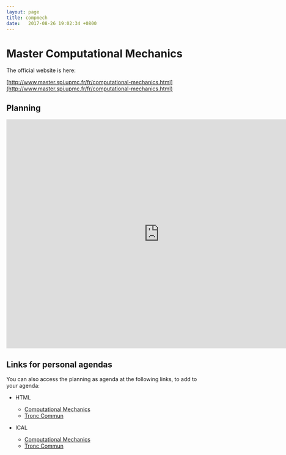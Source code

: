 ```yaml
---
layout: page
title: compmech
date:   2017-08-26 19:02:34 +0800
---
```


# Master Computational Mechanics

The official website is here:

[http://www.master.spi.upmc.fr/fr/computational-mechanics.html](http://www.master.spi.upmc.fr/fr/computational-mechanics.html)

## Planning

<iframe src="https://calendar.google.com/calendar/embed?title=Computational%20Mechanics&amp;mode=WEEK&amp;height=600&amp;wkst=2&amp;bgcolor=%23FFFFFF&amp;src=q3j2c5e6bfg0rf3vgrfqc4tdck%40group.calendar.google.com&amp;color=%232952A3&amp;src=lllar7rc1lnsq5nnlq08153u64%40group.calendar.google.com&amp;color=%2342104A&amp;ctz=Europe%2FParis" style="border-width:0" width="800" height="600" frameborder="0" scrolling="no"></iframe>

## Links for personal agendas

You can also access the planning as agenda at the following links, to add to your agenda:

- HTML

    - [Computational Mechanics](https://calendar.google.com/calendar/embed?src=q3j2c5e6bfg0rf3vgrfqc4tdck%40group.calendar.google.com&ctz=Europe/Paris)
    - [Tronc Commun](https://calendar.google.com/calendar/embed?src=lllar7rc1lnsq5nnlq08153u64%40group.calendar.google.com&ctz=Europe/Paris)


- ICAL
    - [Computational Mechanics](https://calendar.google.com/calendar/ical/lllar7rc1lnsq5nnlq08153u64%40group.calendar.google.com/public/basic.ics)
    - [Tronc Commun](https://calendar.google.com/calendar/ical/q3j2c5e6bfg0rf3vgrfqc4tdck%40group.calendar.google.com/public/basic.ics)
